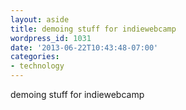 ```yaml
---
layout: aside
title: demoing stuff for indiewebcamp
wordpress_id: 1031
date: '2013-06-22T10:43:48-07:00'
categories:
- technology
---
```


demoing stuff for indiewebcamp
